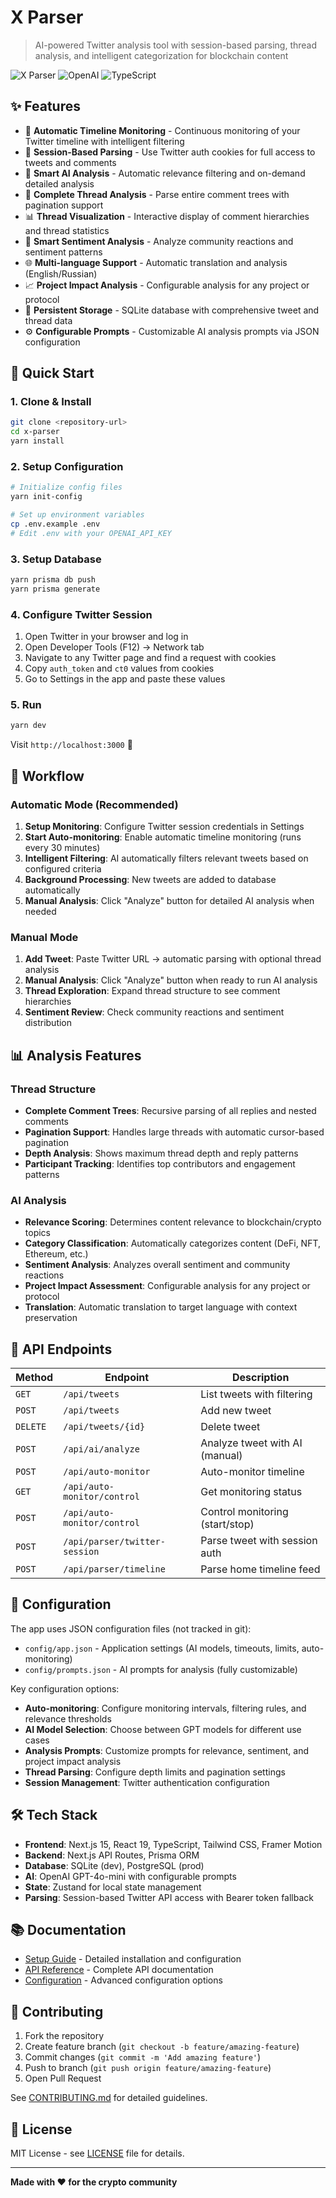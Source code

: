 # X Parser

> AI-powered Twitter analysis tool with session-based parsing, thread analysis, and intelligent categorization for blockchain content

![X Parser](https://img.shields.io/badge/Next.js-15-black?style=for-the-badge&logo=next.js)
![OpenAI](https://img.shields.io/badge/OpenAI-API-green?style=for-the-badge&logo=openai)
![TypeScript](https://img.shields.io/badge/TypeScript-5-blue?style=for-the-badge&logo=typescript)

## ✨ Features

- 🚀 **Automatic Timeline Monitoring** - Continuous monitoring of your Twitter timeline with intelligent filtering
- 🔐 **Session-Based Parsing** - Use Twitter auth cookies for full access to tweets and comments
- 🤖 **Smart AI Analysis** - Automatic relevance filtering and on-demand detailed analysis
- 🧵 **Complete Thread Analysis** - Parse entire comment trees with pagination support
- 📊 **Thread Visualization** - Interactive display of comment hierarchies and thread statistics
- 🎯 **Smart Sentiment Analysis** - Analyze community reactions and sentiment patterns
- 🌐 **Multi-language Support** - Automatic translation and analysis (English/Russian)
- 📈 **Project Impact Analysis** - Configurable analysis for any project or protocol
- 💾 **Persistent Storage** - SQLite database with comprehensive tweet and thread data
- ⚙️ **Configurable Prompts** - Customizable AI analysis prompts via JSON configuration

## 🚀 Quick Start

### 1. Clone & Install

```bash
git clone <repository-url>
cd x-parser
yarn install
```

### 2. Setup Configuration

```bash
# Initialize config files
yarn init-config

# Set up environment variables
cp .env.example .env
# Edit .env with your OPENAI_API_KEY
```

### 3. Setup Database

```bash
yarn prisma db push
yarn prisma generate
```

### 4. Configure Twitter Session

1. Open Twitter in your browser and log in
2. Open Developer Tools (F12) → Network tab
3. Navigate to any Twitter page and find a request with cookies
4. Copy `auth_token` and `ct0` values from cookies
5. Go to Settings in the app and paste these values

### 5. Run

```bash
yarn dev
```

Visit `http://localhost:3000` 🎉

## 🔄 Workflow

### Automatic Mode (Recommended)

1. **Setup Monitoring**: Configure Twitter session credentials in Settings
2. **Start Auto-monitoring**: Enable automatic timeline monitoring (runs every 30 minutes)
3. **Intelligent Filtering**: AI automatically filters relevant tweets based on configured criteria
4. **Background Processing**: New tweets are added to database automatically
5. **Manual Analysis**: Click "Analyze" button for detailed AI analysis when needed

### Manual Mode

1. **Add Tweet**: Paste Twitter URL → automatic parsing with optional thread analysis
2. **Manual Analysis**: Click "Analyze" button when ready to run AI analysis
3. **Thread Exploration**: Expand thread structure to see comment hierarchies
4. **Sentiment Review**: Check community reactions and sentiment distribution

## 📊 Analysis Features

### Thread Structure

- **Complete Comment Trees**: Recursive parsing of all replies and nested comments
- **Pagination Support**: Handles large threads with automatic cursor-based pagination
- **Depth Analysis**: Shows maximum thread depth and reply patterns
- **Participant Tracking**: Identifies top contributors and engagement patterns

### AI Analysis

- **Relevance Scoring**: Determines content relevance to blockchain/crypto topics
- **Category Classification**: Automatically categorizes content (DeFi, NFT, Ethereum, etc.)
- **Sentiment Analysis**: Analyzes overall sentiment and community reactions
- **Project Impact Assessment**: Configurable analysis for any project or protocol
- **Translation**: Automatic translation to target language with context preservation

## 🔗 API Endpoints

| Method   | Endpoint                      | Description                     |
| -------- | ----------------------------- | ------------------------------- |
| `GET`    | `/api/tweets`                 | List tweets with filtering      |
| `POST`   | `/api/tweets`                 | Add new tweet                   |
| `DELETE` | `/api/tweets/{id}`            | Delete tweet                    |
| `POST`   | `/api/ai/analyze`             | Analyze tweet with AI (manual)  |
| `POST`   | `/api/auto-monitor`           | Auto-monitor timeline           |
| `GET`    | `/api/auto-monitor/control`   | Get monitoring status           |
| `POST`   | `/api/auto-monitor/control`   | Control monitoring (start/stop) |
| `POST`   | `/api/parser/twitter-session` | Parse tweet with session auth   |
| `POST`   | `/api/parser/timeline`        | Parse home timeline feed        |

## 📝 Configuration

The app uses JSON configuration files (not tracked in git):

- `config/app.json` - Application settings (AI models, timeouts, limits, auto-monitoring)
- `config/prompts.json` - AI prompts for analysis (fully customizable)

Key configuration options:

- **Auto-monitoring**: Configure monitoring intervals, filtering rules, and relevance thresholds
- **AI Model Selection**: Choose between GPT models for different use cases
- **Analysis Prompts**: Customize prompts for relevance, sentiment, and project impact analysis
- **Thread Parsing**: Configure depth limits and pagination settings
- **Session Management**: Twitter authentication configuration

## 🛠️ Tech Stack

- **Frontend**: Next.js 15, React 19, TypeScript, Tailwind CSS, Framer Motion
- **Backend**: Next.js API Routes, Prisma ORM
- **Database**: SQLite (dev), PostgreSQL (prod)
- **AI**: OpenAI GPT-4o-mini with configurable prompts
- **State**: Zustand for local state management
- **Parsing**: Session-based Twitter API access with Bearer token fallback

## 📚 Documentation

- [Setup Guide](docs/SETUP.md) - Detailed installation and configuration
- [API Reference](docs/API.md) - Complete API documentation
- [Configuration](docs/CONFIGURATION.md) - Advanced configuration options

## 🤝 Contributing

1. Fork the repository
2. Create feature branch (`git checkout -b feature/amazing-feature`)
3. Commit changes (`git commit -m 'Add amazing feature'`)
4. Push to branch (`git push origin feature/amazing-feature`)
5. Open Pull Request

See [CONTRIBUTING.md](CONTRIBUTING.md) for detailed guidelines.

## 📄 License

MIT License - see [LICENSE](LICENSE) file for details.

---

**Made with ❤️ for the crypto community**

